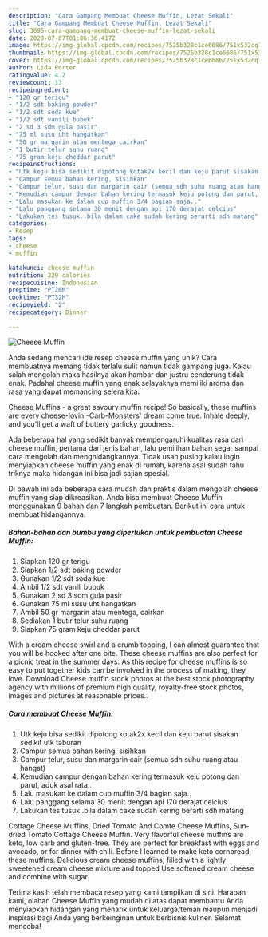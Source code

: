 ```yaml
---
description: "Cara Gampang Membuat Cheese Muffin, Lezat Sekali"
title: "Cara Gampang Membuat Cheese Muffin, Lezat Sekali"
slug: 3695-cara-gampang-membuat-cheese-muffin-lezat-sekali
date: 2020-07-07T01:06:36.417Z
image: https://img-global.cpcdn.com/recipes/7525b328c1ce6686/751x532cq70/cheese-muffin-foto-resep-utama.jpg
thumbnail: https://img-global.cpcdn.com/recipes/7525b328c1ce6686/751x532cq70/cheese-muffin-foto-resep-utama.jpg
cover: https://img-global.cpcdn.com/recipes/7525b328c1ce6686/751x532cq70/cheese-muffin-foto-resep-utama.jpg
author: Lida Porter
ratingvalue: 4.2
reviewcount: 13
recipeingredient:
- "120 gr terigu"
- "1/2 sdt baking powder"
- "1/2 sdt soda kue"
- "1/2 sdt vanili bubuk"
- "2 sd 3 sdm gula pasir"
- "75 ml susu uht hangatkan"
- "50 gr margarin atau mentega cairkan"
- "1 butir telur suhu ruang"
- "75 gram keju cheddar parut"
recipeinstructions:
- "Utk keju bisa sedikit dipotong kotak2x kecil dan keju parut sisakan sedikit utk taburan"
- "Campur semua bahan kering, sisihkan"
- "Campur telur, susu dan margarin cair (semua sdh suhu ruang atau hangat)"
- "Kemudian campur dengan bahan kering termasuk keju potong dan parut, aduk asal rata.."
- "Lalu masukan ke dalam cup muffin 3/4 bagian saja.."
- "Lalu panggang selama 30 menit dengan api 170 derajat celcius"
- "Lakukan tes tusuk..bila dalam cake sudah kering berarti sdh matang"
categories:
- Resep
tags:
- cheese
- muffin

katakunci: cheese muffin 
nutrition: 229 calories
recipecuisine: Indonesian
preptime: "PT26M"
cooktime: "PT32M"
recipeyield: "2"
recipecategory: Dinner

---
```



![Cheese Muffin](https://img-global.cpcdn.com/recipes/7525b328c1ce6686/751x532cq70/cheese-muffin-foto-resep-utama.jpg)

Anda sedang mencari ide resep cheese muffin yang unik? Cara membuatnya memang tidak terlalu sulit namun tidak gampang juga. Kalau salah mengolah maka hasilnya akan hambar dan justru cenderung tidak enak. Padahal cheese muffin yang enak selayaknya memiliki aroma dan rasa yang dapat memancing selera kita.

Cheese Muffins - a great savoury muffin recipe! So basically, these muffins are every cheese-lovin&#39;-Carb-Monsters&#39; dream come true. Inhale deeply, and you&#39;ll get a waft of buttery garlicky goodness.

Ada beberapa hal yang sedikit banyak mempengaruhi kualitas rasa dari cheese muffin, pertama dari jenis bahan, lalu pemilihan bahan segar sampai cara mengolah dan menghidangkannya. Tidak usah pusing kalau ingin menyiapkan cheese muffin yang enak di rumah, karena asal sudah tahu triknya maka hidangan ini bisa jadi sajian spesial.


Di bawah ini ada beberapa cara mudah dan praktis dalam mengolah cheese muffin yang siap dikreasikan. Anda bisa membuat Cheese Muffin menggunakan 9 bahan dan 7 langkah pembuatan. Berikut ini cara untuk membuat hidangannya.

<!--inarticleads1-->

##### Bahan-bahan dan bumbu yang diperlukan untuk pembuatan Cheese Muffin:

1. Siapkan 120 gr terigu
1. Siapkan 1/2 sdt baking powder
1. Gunakan 1/2 sdt soda kue
1. Ambil 1/2 sdt vanili bubuk
1. Gunakan 2 sd 3 sdm gula pasir
1. Gunakan 75 ml susu uht hangatkan
1. Ambil 50 gr margarin atau mentega, cairkan
1. Sediakan 1 butir telur suhu ruang
1. Siapkan 75 gram keju cheddar parut


With a cream cheese swirl and a crumb topping, I can almost guarantee that you will be hooked after one bite. These cheese muffins are also perfect for a picnic treat in the summer days. As this recipe for cheese muffins is so easy to put together kids can be involved in the process of making, they love. Download Cheese muffin stock photos at the best stock photography agency with millions of premium high quality, royalty-free stock photos, images and pictures at reasonable prices.. 

<!--inarticleads2-->

##### Cara membuat Cheese Muffin:

1. Utk keju bisa sedikit dipotong kotak2x kecil dan keju parut sisakan sedikit utk taburan
1. Campur semua bahan kering, sisihkan
1. Campur telur, susu dan margarin cair (semua sdh suhu ruang atau hangat)
1. Kemudian campur dengan bahan kering termasuk keju potong dan parut, aduk asal rata..
1. Lalu masukan ke dalam cup muffin 3/4 bagian saja..
1. Lalu panggang selama 30 menit dengan api 170 derajat celcius
1. Lakukan tes tusuk..bila dalam cake sudah kering berarti sdh matang


Cottage Cheese Muffins, Dried Tomato And Comte Cheese Muffins, Sun-dried Tomato Cottage Cheese Muffin. Very flavorful cheese muffins are keto, low carb and gluten-free. They are perfect for breakfast with eggs and avocado, or for dinner with chili. Before I learned to make keto cornbread, these muffins. Delicious cream cheese muffins, filled with a lightly sweetened cream cheese mixture and topped Use softened cream cheese and combine with sugar. 

Terima kasih telah membaca resep yang kami tampilkan di sini. Harapan kami, olahan Cheese Muffin yang mudah di atas dapat membantu Anda menyiapkan hidangan yang menarik untuk keluarga/teman maupun menjadi inspirasi bagi Anda yang berkeinginan untuk berbisnis kuliner. Selamat mencoba!
